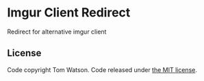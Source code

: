 # Imgur Client Redirect

Redirect for alternative imgur client

## License

Code copyright Tom Watson. Code released under [the MIT license](LICENSE.txt).
